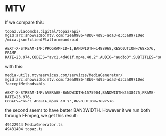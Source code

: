 # MTV

If we compare this:

~~~
topaz.viacomcbs.digital/topaz/api/
mgid:arc:showvideo:mtv.com:f2ea0986-48b0-4d95-ada3-d3d3a89710ed
/mica.json?clientPlatform=android

#EXT-X-STREAM-INF:PROGRAM-ID=1,BANDWIDTH=1488968,RESOLUTION=768x576,
FRAME-RATE=23.974,CODECS="avc1.4d401f,mp4a.40.2",AUDIO="audio0",SUBTITLES="subs0"
~~~

with this:

~~~
media-utils.mtvnservices.com/services/MediaGenerator/
mgid:arc:showvideo:mtv.com:f2ea0986-48b0-4d95-ada3-d3d3a89710ed
?acceptMethods=hls

#EXT-X-STREAM-INF:AVERAGE-BANDWIDTH=1575904,BANDWIDTH=2538475,FRAME-RATE=23.976,
CODECS="avc1.4D401F,mp4a.40.2",RESOLUTION=768x576
~~~

the second seems to have better BANDWIDTH. However if we run both through FFmpeg,
we get this result:

~~~
49422944 MediaGenerator.ts
49431404 topaz.ts
~~~
